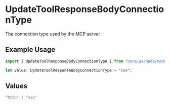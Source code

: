 # UpdateToolResponseBodyConnectionType

The connection type used by the MCP server

## Example Usage

```typescript
import { UpdateToolResponseBodyConnectionType } from "@orq-ai/node/models/operations";

let value: UpdateToolResponseBodyConnectionType = "sse";
```

## Values

```typescript
"http" | "sse"
```